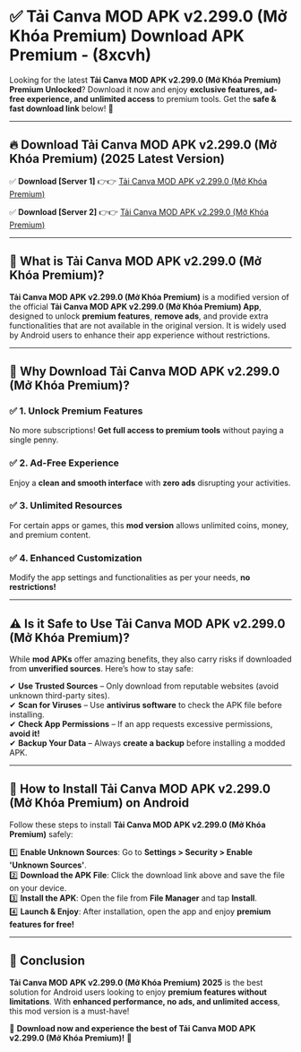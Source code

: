 
# ✅ Tải Canva MOD APK v2.299.0 (Mở Khóa Premium) Download APK Premium -  (8xcvh) 

Looking for the latest **Tải Canva MOD APK v2.299.0 (Mở Khóa Premium) Premium Unlocked**? Download it now and enjoy **exclusive features, ad-free experience, and unlimited access** to premium tools. Get the **safe & fast download link** below! 🚀

---

## 🔥 Download Tải Canva MOD APK v2.299.0 (Mở Khóa Premium) (2025 Latest Version)

✅ **Download [Server 1]** 👉👉 [Tải Canva MOD APK v2.299.0 (Mở Khóa Premium) ](https://apkcomod.com?title=Tải_Canva_MOD_APK_v2.299.0_(Mở_Khóa_Premium))  

✅ **Download [Server 2]** 👉👉 [Tải Canva MOD APK v2.299.0 (Mở Khóa Premium) ](https://apkcomod.com?title=Tải_Canva_MOD_APK_v2.299.0_(Mở_Khóa_Premium))  


---

## 📌 What is Tải Canva MOD APK v2.299.0 (Mở Khóa Premium)?

**Tải Canva MOD APK v2.299.0 (Mở Khóa Premium)** is a modified version of the official **Tải Canva MOD APK v2.299.0 (Mở Khóa Premium) App**, designed to unlock **premium features**, **remove ads**, and provide extra functionalities that are not available in the original version. It is widely used by Android users to enhance their app experience without restrictions.

---

## 🌟 Why Download Tải Canva MOD APK v2.299.0 (Mở Khóa Premium)?

### ✅ 1. Unlock Premium Features
No more subscriptions! **Get full access to premium tools** without paying a single penny.

### ✅ 2. Ad-Free Experience
Enjoy a **clean and smooth interface** with **zero ads** disrupting your activities.

### ✅ 3. Unlimited Resources
For certain apps or games, this **mod version** allows unlimited coins, money, and premium content.

### ✅ 4. Enhanced Customization
Modify the app settings and functionalities as per your needs, **no restrictions!**

---

## ⚠️ Is it Safe to Use Tải Canva MOD APK v2.299.0 (Mở Khóa Premium)?

While **mod APKs** offer amazing benefits, they also carry risks if downloaded from **unverified sources**. Here’s how to stay safe:

✔ **Use Trusted Sources** – Only download from reputable websites (avoid unknown third-party sites).  
✔ **Scan for Viruses** – Use **antivirus software** to check the APK file before installing.  
✔ **Check App Permissions** – If an app requests excessive permissions, **avoid it!**  
✔ **Backup Your Data** – Always **create a backup** before installing a modded APK.

---

## 📲 How to Install Tải Canva MOD APK v2.299.0 (Mở Khóa Premium) on Android

Follow these steps to install **Tải Canva MOD APK v2.299.0 (Mở Khóa Premium)** safely:

1️⃣ **Enable Unknown Sources**: Go to **Settings > Security > Enable 'Unknown Sources'**.  
2️⃣ **Download the APK File**: Click the download link above and save the file on your device.  
3️⃣ **Install the APK**: Open the file from **File Manager** and tap **Install**.  
4️⃣ **Launch & Enjoy**: After installation, open the app and enjoy **premium features for free!**

---

## 🚀 Conclusion

**Tải Canva MOD APK v2.299.0 (Mở Khóa Premium) 2025** is the best solution for Android users looking to enjoy **premium features without limitations**. With **enhanced performance, no ads, and unlimited access**, this mod version is a must-have!

🔻 **Download now and experience the best of Tải Canva MOD APK v2.299.0 (Mở Khóa Premium)!** 🔻

